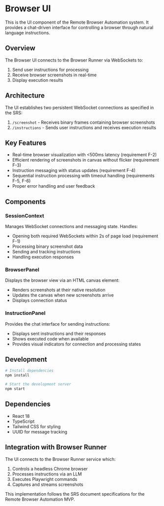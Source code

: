 # Browser UI

This is the UI component of the Remote Browser Automation system. It provides a chat-driven interface for controlling a browser through natural language instructions.

## Overview

The Browser UI connects to the Browser Runner via WebSockets to:
1. Send user instructions for processing
2. Receive browser screenshots in real-time
3. Display execution results

## Architecture

The UI establishes two persistent WebSocket connections as specified in the SRS:

1. `/screenshot` - Receives binary frames containing browser screenshots
2. `/instructions` - Sends user instructions and receives execution results

## Key Features

- Real-time browser visualization with <500ms latency (requirement F-2)
- Efficient rendering of screenshots in canvas without flicker (requirement F-3)
- Instruction messaging with status updates (requirement F-4)
- Sequential instruction processing with timeout handling (requirements F-5, F-6)
- Proper error handling and user feedback

## Components

### SessionContext

Manages WebSocket connections and messaging state. Handles:
- Opening both required WebSockets within 2s of page load (requirement F-1)
- Processing binary screenshot data
- Sending and tracking instructions
- Handling execution responses

### BrowserPanel

Displays the browser view via an HTML canvas element:
- Renders screenshots at their native resolution
- Updates the canvas when new screenshots arrive
- Displays connection status

### InstructionPanel

Provides the chat interface for sending instructions:
- Displays sent instructions and their responses
- Shows executed code when available
- Provides visual indicators for connection and processing states

## Development

```bash
# Install dependencies
npm install

# Start the development server
npm start
```

## Dependencies

- React 18
- TypeScript
- Tailwind CSS for styling
- UUID for message tracking

## Integration with Browser Runner

The UI connects to the Browser Runner service which:
1. Controls a headless Chrome browser
2. Processes instructions via an LLM
3. Executes Playwright commands
4. Captures and streams screenshots

This implementation follows the SRS document specifications for the Remote Browser Automation MVP.
